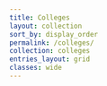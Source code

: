 ```yaml
---
title: Colleges
layout: collection
sort_by: display_order
permalink: /colleges/
collection: colleges
entries_layout: grid
classes: wide
---
```

